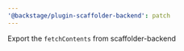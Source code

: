 ```yaml
---
'@backstage/plugin-scaffolder-backend': patch
---
```


Export the `fetchContents` from scaffolder-backend
